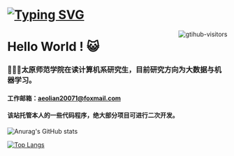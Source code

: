 <h1> <a href="https://git.io/typing-svg"><img src="https://readme-typing-svg.herokuapp.com?font=Fira+Code&weight=900&size=28&duration=2000&pause=4000&color=0969DA&center=%E7%9C%9F&vCenter=%E7%9C%9F&repeat=%E7%9C%9F&width=435&lines=%E8%BA%AB%E5%9C%A8%E4%BA%95%E9%9A%85%EF%BC%8C%E5%BF%83%E5%90%91%E7%92%80%E7%92%A8%E3%80%82" alt="Typing SVG" /></a> </h1>

<a href="https://github.com/aeon20071/computer-vision-in-action">
    <img align="right" src="https://komarev.com/ghpvc/?username=aeon20071&label=Visitors&color=red&style=flat&logo=github" alt="gtihub-visitors" />
</a>

# Hello World ! 😺
### 👨🏻‍💻太原师范学院在读计算机系研究生，目前研究方向为大数据与机器学习。
#### 工作邮箱：aeolian20071@foxmail.com
#### 该站托管本人的一些代码程序，绝大部分项目可进行二次开发。

![Anurag's GitHub stats](https://github-readme-stats.vercel.app/api?username=aeon20071&show_icons=true&title_color=4871E3&text_color=010101&bg_color=FDFDFD&icon_color=58A5F9&hide_border=true&locale=cn)

[![Top Langs](https://github-readme-stats.vercel.app/api/top-langs/?username=aeon20071&layout=compact&bg_color=FDFDFD&hide_border=true&locale=cn)](https://github.com/anuraghazra/github-readme-stats)

<!--
**aeon20071/aeon20071** is a ✨ _special_ ✨ repository because its `README.md` (this file) appears on your GitHub profile.

Here are some ideas to get you started:

- 🔭 I’m currently working on ...
- 🌱 I’m currently learning ...
- 👯 I’m looking to collaborate on ...
- 🤔 I’m looking for help with ...
- 💬 Ask me about ...
- 📫 How to reach me: ...
- 😄 Pronouns: ...
- ⚡ Fun fact: ...
-->
